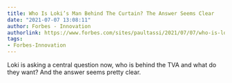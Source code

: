 ```yaml
---
title: Who Is Loki’s Man Behind The Curtain? The Answer Seems Clear
date: "2021-07-07 13:08:11"
author: Forbes - Innovation
authorlink: https://www.forbes.com/sites/paultassi/2021/07/07/who-is-lokis-man-behind-the-curtain-the-answer-seems-clear/
tags:
- Forbes-Innovation
---
```

Loki is asking a central question now, who is behind the TVA and what do they want? And the answer seems pretty clear.